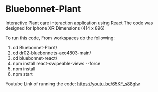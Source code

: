 # Bluebonnet-Plant
Interactive Plant care interaction application using React
The code was designed for Iphone XR Dimensions (414 x 896)

To run this code, From workspaces do the following: 
1. cd Bluebonnet-Plant/
2. cd dr02-bluebonnets-axo4803-main/
3. cd bluebonnet-react/
4. npm install react-swipeable-views --force
5. npm install
6. npm start



Youtube Link of running the code: https://youtu.be/65KF_s88glw
